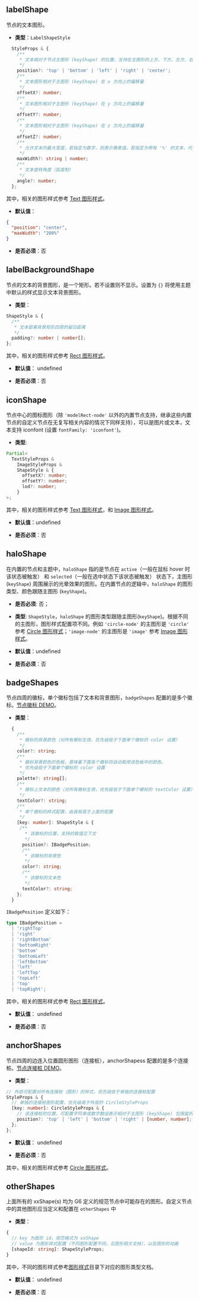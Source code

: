## labelShape

节点的文本图形。

- **类型**：`LabelShapeStyle`

```typescript
  StyleProps & {
    /**
     * 文本相对于节点主图形 (keyShape) 的位置，支持在主图形的上方、下方、左方、右方、中间
     */
    position?: 'top' | 'bottom' | 'left' | 'right' | 'center';
    /**
     * 文本图形相对于主图形 (keyShape) 在 x 方向上的偏移量
     */
    offsetX?: number;
    /**
     * 文本图形相对于主图形 (keyShape) 在 y 方向上的偏移量
     */
    offsetY?: number;
    /**
     * 文本图形相对于主图形 (keyShape) 在 z 方向上的偏移量
     */
    offsetZ?: number;
    /**
     * 允许文本的最大宽度，若指定为数字，则表示像素值，若指定为带有 '%' 的文本，代表相对于主图形 (keyShape) 包围盒大小的百分比。默认值为 '200%'，表示文本图形的最大宽度不可以超过主图形宽度的两倍。若超过，则自动截断并在末尾增加省略号 '...'
     */
    maxWidth?: string | number;
    /**
     * 文本旋转角度（弧度制）
     */
    angle?: number;
  };
```

其中，相关的图形样式参考 [Text 图形样式](../shape/TextStyleProps.zh.md)。

- **默认值**：

```json
{
  "position": "center",
  "maxWidth": "200%"
}
```

- **是否必须**：否

## labelBackgroundShape

节点的文本的背景图形，是一个矩形。若不设置则不显示。设置为 `{}` 将使用主题中默认的样式显示文本背景图形。

- **类型**：

```typescript
ShapeStyle & {
  /**
   * 文本距离背景矩形四周的留白距离
   */
  padding?: number | number[];
};
```

其中，相关的图形样式参考 [Rect 图形样式](../shape/RectStyleProps.zh.md)。

- **默认值**： undefined

- **是否必须**：否

## iconShape

节点中心的图标图形（除 `'modelRect-node'` 以外的内置节点支持，继承这些内置节点的自定义节点在无复写相关内容的情况下同样支持），可以是图片或文本，文本支持 iconfont (设置 `fontFamily: 'iconfont'`)。

- **类型**:

```typescript
Partial<
  TextStyleProps &
    ImageStyleProps &
    ShapeStyle & {
      offsetX?: number;
      offsetY?: number;
      lod?: number;
    }
>;
```

其中，相关的图形样式参考 [Text 图形样式](../shape/TextStyleProps.zh.md)，和 [Image 图形样式](../shape/ImageStyleProps.zh.md)。

- **默认值**：undefined

- **是否必须**：否

## haloShape

在内置的节点和主题中，`haloShape` 指的是节点在 `active`（一般在鼠标 hover 时该状态被触发） 和 `selected`（一般在选中状态下该状态被触发） 状态下，主图形 (`keyShape`) 周围展示的光晕效果的图形。在内置节点的逻辑中，`haloShape` 的图形类型、颜色跟随主图形 (`keyShape`)。

- **是否必须**: 否；
- **类型**: `ShapeStyle`，`haloShape` 的图形类型跟随主图形(`keyShape`)。根据不同的主图形，图形样式配置项不同。例如 `'circle-node'` 的主图形是 `'circle'` 参考 [Circle 图形样式](../shape/CircleStyleProps.zh.md)；`'image-node'` 的主图形是 `'image'` 参考 [Image 图形样式](../shape/ImageStyleProps.zh.md)。

- **默认值**：undefined

- **是否必须**：否

## badgeShapes

节点四周的徽标，单个徽标包括了文本和背景图形，`badgeShapes` 配置的是多个徽标。[节点徽标 DEMO](/zh/examples/item/defaultNodes/#circle)。

- **类型**：

```typescript
  {
    /**
     * 徽标的背景颜色（对所有徽标生效，优先级低于下面单个徽标的 color 设置）
     */
    color?: string;
    /**
     * 徽标背景颜色的色板，意味着下面各个徽标将自动取用该色板中的颜色。
     * 优先级低于下面单个徽标的 color 设置
     */
    palette?: string[];
    /**
     * 徽标上文本的颜色（对所有徽标生效，优先级低于下面单个徽标的 textColor 设置）
     */
    textColor?: string;
    /**
     * 单个徽标的样式配置，由县局高于上面的配置
     */
    [key: number]: ShapeStyle & {
     /**
       * 该徽标的位置，支持的取值见下文
       */
      position?: IBadgePosition;
      /**
       * 该徽标的背景色
       */
      color?: string;
      /**
       * 该徽标的文本色
       */
      textColor?: string;
    };
  }
```

`IBadgePosition` 定义如下：

```ts
type IBadgePosition =
  | 'rightTop'
  | 'right'
  | 'rightBottom'
  | 'bottomRight'
  | 'bottom'
  | 'bottomLeft'
  | 'leftBottom'
  | 'left'
  | 'leftTop'
  | 'topLeft'
  | 'top'
  | 'topRight';
```

其中，相关的图形样式参考 [Rect 图形样式](../shape/RectStyleProps.zh.md)。

- **默认值**： undefined

- **是否必须**：否

## anchorShapes

节点四周的边连入位置圆形图形（连接桩），anchorShapess 配置的是多个连接桩。[节点连接桩 DEMO](/zh/examples/item/defaultNodes/#circle)。

- **类型**：

```typescript
// 外层可配置对所有连接桩（圆形）的样式，优先级低于单独的连接桩配置
StyleProps & {
  // 单独的连接桩图形配置，优先级高于外层的 CircleStyleProps
  [key: number]: CircleStyleProps & {
    // 该连接桩的位置，可配置字符串或数字数组表示相对于主图形 (keyShape) 包围盒的百分比位置，例如 [0.5, 1] 表示位于主图形的右侧中间
    position?: 'top' | 'left' | 'bottom' | 'right' | [number, number];
  };
};
```

- **默认值**： undefined

- **是否必须**：否

其中，相关的图形样式参考 [Circle 图形样式](../shape/CircleStyleProps.zh.md)。

## otherShapes

上面所有的 xxShape(s) 均为 G6 定义的规范节点中可能存在的图形。自定义节点中的其他图形应当定义和配置在 `otherShapes` 中

- **类型**：

```typescript
{
  // key 为图形 id，规范格式为 xxShape
  // value 为图形样式配置（不同图形配置不同，见图形相关文档），以及图形的动画
  [shapeId: string]: ShapeStyleProps;
}
```

其中，不同的图形样式参考[图形样式](../shape/BaseStyleProps.zh.md)目录下对应的图形类型文档。

- **默认值**： undefined

- **是否必须**：否
